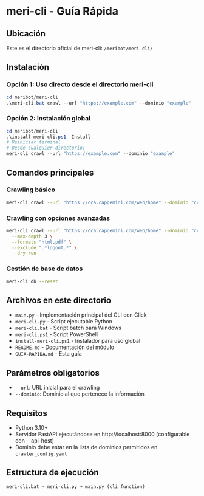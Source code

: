 # meri-cli - Guía Rápida

## Ubicación
Este es el directorio oficial de meri-cli: `/meribot/meri-cli/`

## Instalación

### Opción 1: Uso directo desde el directorio meri-cli
```powershell
cd meribot/meri-cli
.\meri-cli.bat crawl --url "https://example.com" --dominio "example"
```

### Opción 2: Instalación global
```powershell
cd meribot/meri-cli
.\install-meri-cli.ps1 -Install
# Reiniciar terminal
# Desde cualquier directorio:
meri-cli crawl --url "https://example.com" --dominio "example"
```

## Comandos principales

### Crawling básico
```bash
meri-cli crawl --url "https://cca.capgemini.com/web/home" --dominio "cca"
```

### Crawling con opciones avanzadas
```bash
meri-cli crawl --url "https://cca.capgemini.com/web/home" --dominio "cca" \
  --max-depth 3 \
  --formats "html,pdf" \
  --exclude ".*logout.*" \
  --dry-run
```

### Gestión de base de datos
```bash
meri-cli db --reset
```

## Archivos en este directorio

- `main.py` - Implementación principal del CLI con Click
- `meri-cli.py` - Script ejecutable Python
- `meri-cli.bat` - Script batch para Windows
- `meri-cli.ps1` - Script PowerShell
- `install-meri-cli.ps1` - Instalador para uso global
- `README.md` - Documentación del módulo
- `GUIA-RAPIDA.md` - Esta guía

## Parámetros obligatorios
- `--url`: URL inicial para el crawling
- `--dominio`: Dominio al que pertenece la información

## Requisitos
- Python 3.10+
- Servidor FastAPI ejecutándose en http://localhost:8000 (configurable con --api-host)
- Dominio debe estar en la lista de dominios permitidos en `crawler_config.yaml`

## Estructura de ejecución
```
meri-cli.bat → meri-cli.py → main.py (cli function)
```
